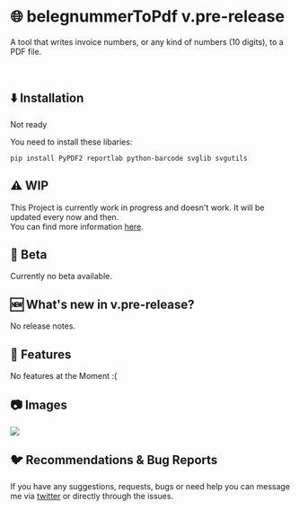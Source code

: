 # 🌐 belegnummerToPdf v.pre-release
A tool that writes invoice numbers, or any kind of numbers (10 digits), to a PDF file.



<br>

## ⬇️ Installation
Not ready

You need to install these libaries:
```
pip install PyPDF2 reportlab python-barcode svglib svgutils
```

## ⚠️ WIP
This Project is currently work in progress and doesn't work. It will be updated every now and then. <br>
You can find more information [here](https://github.com/users/Matewoo/projects/7).

## 🐞 Beta
Currently no beta available.
## 🆕 What's new in v.pre-release?
No release notes.

## 🌟 Features
No features at the Moment :(

## 📷 Images
<img src="https://i.imgur.com/6S5xVvN.png"/>

## 🐦 Recommendations & Bug Reports
If you have any suggestions, requests, bugs or need help you can message me via [twitter](https://twitter.com/Matewoo_) or directly through the issues.
